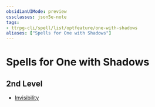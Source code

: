 ```yaml
---
obsidianUIMode: preview
cssclasses: json5e-note
tags:
- ttrpg-cli/spell/list/optfeature/one-with-shadows
aliases: ["Spells for One with Shadows"]
---
```

# Spells for One with Shadows

## 2nd Level

- [Invisibility](invisibility-xphb "XPHB")